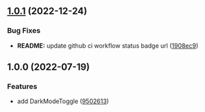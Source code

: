 ## [1.0.1](https://github.com/anatoliygatt/dark-mode-toggle/compare/v1.0.0...v1.0.1) (2022-12-24)

### Bug Fixes

- **README:** update github ci workflow status badge url ([1908ec9](https://github.com/anatoliygatt/dark-mode-toggle/commit/1908ec91732eb9f736ce7c4ea82430fe34eaa507))

## 1.0.0 (2022-07-19)

### Features

- add DarkModeToggle ([9502613](https://github.com/anatoliygatt/dark-mode-toggle/commit/9502613b73ccdfc490a0bc59b448bdb2f1a294fb))
